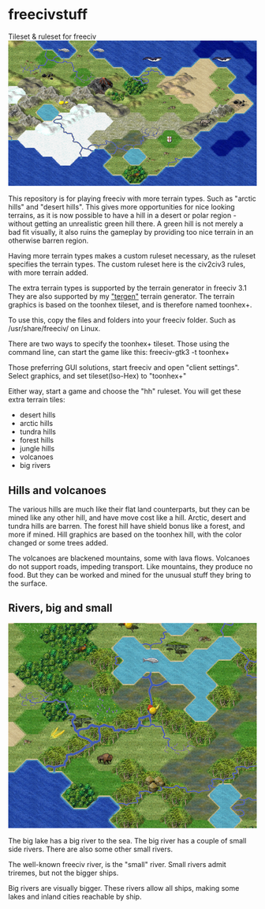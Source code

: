 # freecivstuff
Tileset &amp; ruleset for freeciv
![alt text](img/freecivstuff.png "Freeciv ")

This repository is for playing freeciv with more terrain types. Such as "arctic hills" and "desert hills".  This gives more opportunities for nice looking terrains, as it is now possible to have a hill in a desert or polar region - without getting an unrealistic green hill there. A green hill is not merely a bad fit visually, it also ruins the gameplay by providing too nice terrain in an otherwise barren region. 

Having more terrain types makes a custom ruleset necessary, as the ruleset specifies the terrain types.  The custom ruleset here is the civ2civ3 rules, with more terrain added.

The extra terrain types is supported by the terrain generator in freeciv 3.1  They are also supported by my ["tergen"](https://github.com/Hafting/tergen) terrain generator. The terrain graphics is based on the toonhex tileset, and is therefore named toonhex+.

To use this, copy the files and folders into your freeciv folder. Such as /usr/share/freeciv/ on Linux.

There are two ways to specify the toonhex+ tileset. Those using the command line, can start the game like this:
freeciv-gtk3 -t toonhex+

Those preferring GUI solutions, start freeciv and open "client settings". Select graphics, and set tileset(Iso-Hex) to "toonhex+"

Either way, start a game and choose the "hh" ruleset. You will get these extra terrain tiles:
- desert hills
- arctic hills
- tundra hills
- forest hills
- jungle hills
- volcanoes
- big rivers

## Hills and volcanoes

The various hills are much like their flat land counterparts, but they can be mined like any other hill, and have move cost like a hill. Arctic, desert and tundra hills are barren. The forest hill have shield bonus like a forest, and more if mined. Hill graphics are based on the toonhex hill, with the color changed or some trees added.

The volcanoes are blackened mountains, some with lava flows.  Volcanoes do not support roads, impeding transport.  Like mountains, they produce no food. But they can be worked and mined for the unusual stuff they bring to the surface.

## Rivers, big and small
![Big and small rivers](img/largeriver.png)
	
The big lake has a big river to the sea. The big river has a couple of small side rivers. There are also some other small rivers.

The well-known freeciv river, is the "small" river.  Small rivers admit triremes, but not the bigger ships.

Big rivers are visually bigger. These rivers allow all ships, making some lakes and inland cities reachable by ship. 
